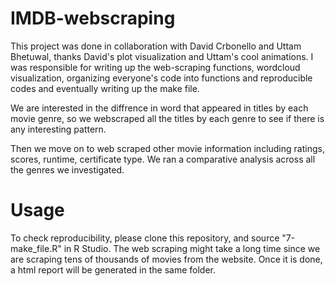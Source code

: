 # IMDB-webscraping
This project was done in collaboration with David Crbonello and Uttam Bhetuwal, thanks David's plot visualization and Uttam's cool animations. I was responsible for writing up the web-scraping functions, wordcloud visualization, organizing everyone's code into functions and reproducible codes and eventually writing up the make file.

We are interested in the diffrence in word that appeared in titles by each movie genre, so we webscraped all the titles by each genre
to see if there is any interesting pattern.

Then we move on to web scraped other movie information including ratings, scores, runtime, certificate type. We ran a comparative 
analysis across all the genres we investigated.


# Usage
To check reproducibility, please clone this repository, and source "7-make_file.R" in R Studio. The web scraping might take a long time since we are scraping tens of thousands of movies from the website. Once it is done, a html report will be generated in the same folder. 
